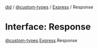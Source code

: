 [did](../README.md) / [@custom-types](../modules/_custom_types.md) / [Express](../modules/_custom_types.express.md) / Response

# Interface: Response

[@custom-types](../modules/_custom_types.md).[Express](../modules/_custom_types.express.md).Response
